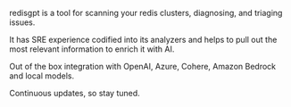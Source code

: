 redisgpt is a tool for scanning your redis clusters, diagnosing, and triaging issues.

It has SRE experience codified into its analyzers and helps to pull out the most relevant information to enrich it with AI.

Out of the box integration with OpenAI, Azure, Cohere, Amazon Bedrock and local models.

Continuous updates, so stay tuned.
